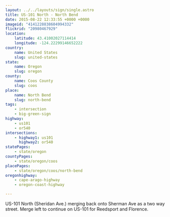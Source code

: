 ```yaml
---
layout: ../../layouts/sign/single.astro
title: US-101 North - North Bend
date: 2015-08-22 12:33:55 +0000 +0000
imageid: "4141228838604994332"
flickrid: "20980467929"
location:
    latitude: 43.41002027114414
    longitude: -124.22299146652222
country:
    name: United States
    slug: united-states
state:
    name: Oregon
    slug: oregon
county:
    name: Coos County
    slug: coos
place:
    name: North Bend
    slug: north-bend
tags:
    - intersection
    - big-green-sign
highway:
    - us101
    - or540
intersections:
    - highway1: us101
      highway2: or540
statePages:
    - state/oregon
countyPages:
    - state/oregon/coos
placePages:
    - state/oregon/coos/north-bend
oregonhighway:
    - cape-arago-highway
    - oregon-coast-highway

---
```

US-101 North (Sheridan Ave.) merging back onto Sherman Ave as a two way street.  Merge left to continue on US-101 for Reedsport and Florence.